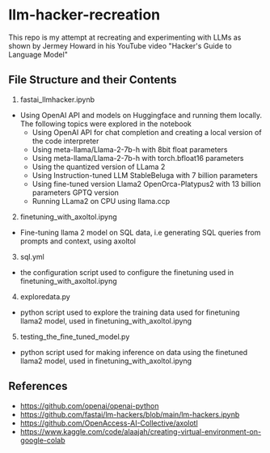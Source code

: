 # llm-hacker-recreation
This repo is my attempt at recreating and experimenting with LLMs as shown by Jermey Howard in his YouTube video "Hacker's Guide to Language Model"

## File Structure and their Contents
1. fastai_llmhacker.ipynb
 - Using OpenAI API and models on Huggingface and running them locally. The following topics were explored in the notebook
   - Using OpenAI API for chat completion and creating a local version of the code interpreter
   - Using meta-llama/Llama-2-7b-h with 8bit float parameters
   - Using meta-llama/Llama-2-7b-h with torch.bfloat16 parameters
   - Using the quantized version of LLama 2
   - Using Instruction-tuned LLM StableBeluga with 7 billion parameters
   - Using fine-tuned version Llama2 OpenOrca-Platypus2 with 13 billion parameters GPTQ version
   - Running LLama2 on CPU using llama.ccp
     
2. finetuning_with_axoltol.ipyng
 - Fine-tuning llama 2 model on SQL data, i.e generating SQL queries from prompts and context, using axoltol
3. sql.yml
 - the configuration script used to configure the finetuning used in finetuning_with_axoltol.ipyng
4. exploredata.py
 - python script used to explore the training data  used for finetuning llama2 model, used in finetuning_with_axoltol.ipyng
5. testing_the_fine_tuned_model.py
  - python script used for making inference on data using the finetuned llama2 model, used in finetuning_with_axoltol.ipyng

## References
  - https://github.com/openai/openai-python
  - https://github.com/fastai/lm-hackers/blob/main/lm-hackers.ipynb
  - https://github.com/OpenAccess-AI-Collective/axolotl
  - https://www.kaggle.com/code/alaajah/creating-virtual-environment-on-google-colab
